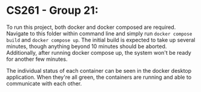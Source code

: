 # CS261 - Group 21:

To run this project, both docker and docker composed are required. Navigate to this folder within command line and simply run
`docker compose build` and `docker compose up`. The initial build is expected to take up several minutes, though anything beyond
10 minutes should be aborted. Additionally, after running docker compose up, the system won't be ready for another few minutes.

The individual status of each container can be seen in the docker desktop application. When they're all green, the containers are running and able to communicate with each other.
